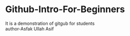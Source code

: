 # Github-Intro-For-Beginners
It is a demonstration of gitgub for students 
<br>
author-Asfak Ullah Asif
